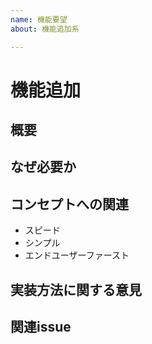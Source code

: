 ```yaml
---
name: 機能要望
about: 機能追加系

---
```


# 機能追加

## 概要

## なぜ必要か

## コンセプトへの関連
* スピード
* シンプル
* エンドユーザーファースト

## 実装方法に関する意見
<!-- 実装方法に何か知見があればここに記入する -->

## 関連issue